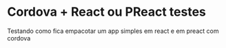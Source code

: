 # Cordova + React ou PReact testes #

Testando como fica empacotar um app simples em react e em preact com cordova

